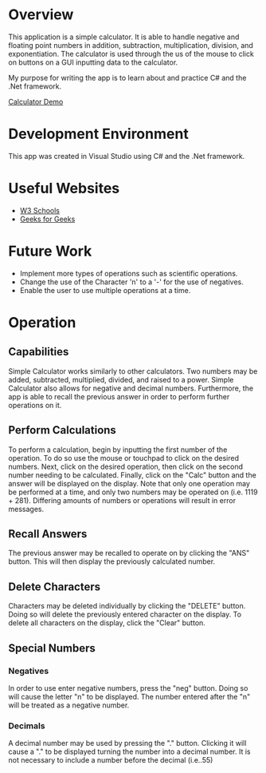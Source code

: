 # Overview

This application is a simple calculator. It is able to handle negative and floating point numbers in addition, subtraction, multiplication, division, and exponentiation. The calculator is used through the us of the mouse to click on buttons on a GUI inputting data to the calculator.

My purpose for writing the app is to learn about and practice C# and the .Net framework.

[Calculator Demo](https://youtu.be/qc4qBBgCeJs)

# Development Environment

This app was created in Visual Studio using C# and the .Net framework.

# Useful Websites

- [W3 Schools](https://www.w3schools.com/cs/cs_conditions.php)
- [Geeks for Geeks](https://www.geeksforgeeks.org/how-to-set-the-font-of-the-textbox-content-in-c-sharp/)

# Future Work

- Implement more types of operations such as scientific operations.
- Change the use of the Character 'n' to a '-' for the use of negatives.
- Enable the user to use multiple operations at a time.

# Operation

## Capabilities 
Simple Calculator works similarly to other calculators. Two numbers may be added, subtracted, multiplied, divided, and raised to a power. Simple Calculator also allows for negative and decimal numbers. Furthermore, the app is able to recall the previous answer in order to perform further operations on it. 

## Perform Calculations 
To perform a calculation, begin by inputting the first number of the operation. To do so use the mouse or touchpad to click on the desired numbers. Next, click on the desired operation, then click on the second number needing to be calculated. Finally, click on the "Calc" button and the answer will be displayed on the display. Note that only one operation may be performed at a time, and only two numbers may be operated on (i.e. 1119 + 281). Differing amounts of numbers or operations will result in error messages. 

## Recall Answers 
The previous answer may be recalled to operate on by clicking the "ANS" button. This will then display the previously calculated number. 

## Delete Characters 
Characters may be deleted individually by clicking the "DELETE" button. Doing so will delete the previously entered character on the display. To delete all characters on the display, click the "Clear" button.

## Special Numbers
### Negatives
In order to use enter negative numbers, press the "neg" button. Doing so will cause the letter "n" to be displayed. The number entered after the "n" will be treated as a negative number. 
### Decimals
A decimal number may be used by pressing the "." button. Clicking it will cause a "." to be displayed turning the number into a decimal number. It is not necessary to include a number before the decimal (i.e..55)
